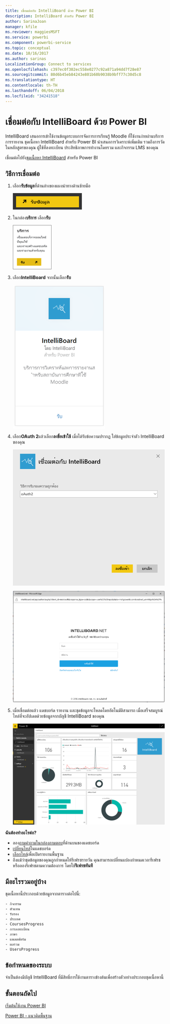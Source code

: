 ```yaml
---
title: เชื่อมต่อกับ IntelliBoard ด้วย Power BI
description: IntelliBoard สำหรับ Power BI
author: SarinaJoan
manager: kfile
ms.reviewer: maggiesMSFT
ms.service: powerbi
ms.component: powerbi-service
ms.topic: conceptual
ms.date: 10/16/2017
ms.author: sarinas
LocalizationGroup: Connect to services
ms.openlocfilehash: c397ec0f302ec558e0277c92a871a94dd7f28e87
ms.sourcegitcommit: 80d6b45eb84243e801b60b9038b9bff77c30d5c8
ms.translationtype: HT
ms.contentlocale: th-TH
ms.lasthandoff: 06/04/2018
ms.locfileid: "34241518"
---
```

# <a name="connect-to-intelliboard-with-power-bi"></a>เชื่อมต่อกับ IntelliBoard ด้วย Power BI
IntelliBoard เสนอการเข้าใช้งานข้อมูลระบบการจัดการการเรียนรู้ Moodle ที่ใช้งานง่ายผ่านบริการการรายงาน ชุดเนื้อหา IntelliBoard สำหรับ Power BI นำเสนอการวิเคราะห์เพิ่มเติม รวมถึงการวัดในหลักสูตรของคุณ ผู้ใช้ที่ลงทะเบียน ประสิทธิภาพการทำงานโดยรวม และกิจกรรม LMS ของคุณ

เชื่อมต่อไปยัง[ชุดเนื้อหา IntelliBoard](https://app.powerbi.com/getdata/services/intelliboard) สำหรับ Power BI

## <a name="how-to-connect"></a>วิธีการเชื่อมต่อ
1. เลือก**รับข้อมูล**ที่ด้านล่างของแผงนำทางด้านซ้ายมือ  
   
    ![](media/service-connect-to-intelliboard/getdata.png)
2. ในกล่อง**บริการ** เลือก**รับ**  
   
    ![](media/service-connect-to-intelliboard/services.png)
3. เลือก**IntelliBoard** จากนั้นเลือก**รับ**  
   
    ![](media/service-connect-to-intelliboard/intelliboard.png)
4. เลือก**OAuth 2**แล้วเลือก**ลงชื่อเข้าใช้** เมื่อได้รับข้อความปรากฏ ใส่ข้อมูลประจำตัว IntelliBoard ของคุณ
   
    ![](media/service-connect-to-intelliboard/creds.png)
   
    ![](media/service-connect-to-intelliboard/creds2.png)
5. เมื่อเชื่อมต่อแล้ว แดชบอร์ด รายงาน และชุดข้อมูลจะโหลดโดยอัตโนมัติสามารถ เมื่อเสร็จสมบูรณ์ ไทล์ที่จะอัปเดตด้วยข้อมูลจากบัญชี IntelliBoard ของคุณ
   
    ![](media/service-connect-to-intelliboard/dashboard.png)

**ฉันต้องทำอะไรต่อ?**

* ลอง[ถามคำถามในกล่องถามตอบ](power-bi-q-and-a.md)ที่ด้านบนของแดชบอร์ด
* [เปลี่ยนไทล์](service-dashboard-edit-tile.md)ในแดชบอร์ด
* [เลือกไทล์](service-dashboard-tiles.md)เพื่อเปิดรายงานพื้นฐาน
* ถึงแม้ว่าชุดข้อมูลของคุณถูกกำหนดให้รีเฟรซรายวัน คุณสามารถเปลี่ยนแปลงกำหนดเวลารีเฟรช หรือลองรีเฟรชตามความต้องการ โดยใช้**รีเฟรชทันที**

## <a name="whats-included"></a>มีอะไรรวมอยู่บ้าง
ชุดเนื้อหานี้ประกอบด้วยข้อมูลจากตารางต่อไปนี้:  

    - กิจกรรม  
    - ตัวแทน  
    - รับรอง  
    - ประเทศ  
    - CoursesProgress  
    - การลงทะเบียน
    - ภาษา  
    - แพลตฟอร์ม  
    - ผลรวม  
    - UsersProgress    

## <a name="system-requirements"></a>ข้อกำหนดของระบบ
จำเป็นต้องมีบัญชี IntelliBoard ที่มีสิทธิ์การใช้งานตารางข้างต้นเพื่อสร้างตัวอย่างประกอบชุดเนื้อหานี้

## <a name="next-steps"></a>ขั้นตอนถัดไป
[เริ่มต้นใช้งาน Power BI](service-get-started.md)

[Power BI - แนวคิดพื้นฐาน](service-basic-concepts.md)


